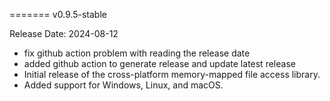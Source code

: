 ======= v0.9.5-stable

Release Date: 2024-08-12

- fix github action problem with reading the release date
- added github action to generate release and update latest release
- Initial release of the cross-platform memory-mapped file access library.
- Added support for Windows, Linux, and macOS.
